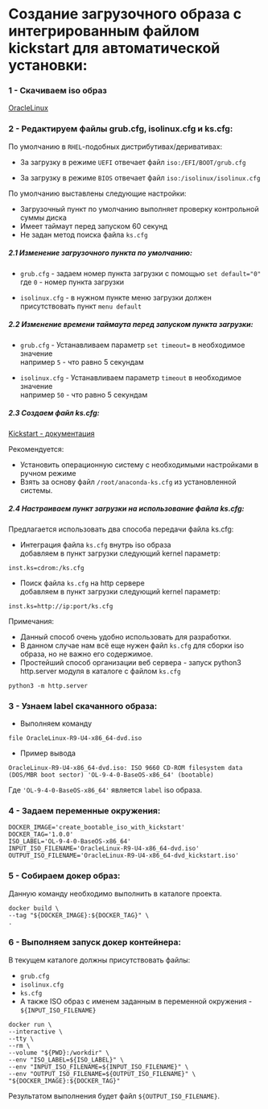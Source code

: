 # Создание загрузочного образа с интегрированным файлом kickstart для автоматической установки:
### 1 - Скачиваем iso образ
[OracleLinux](https://yum.oracle.com/oracle-linux-isos.html)

### 2 - Редактируем файлы grub.cfg, isolinux.cfg и ks.cfg:
По умолчанию в `RHEL`-подобных дистрибутивах/деривативах:  
- За загрузку в режиме `UEFI` отвечает файл `iso:/EFI/BOOT/grub.cfg`  
  
- За загрузку в режиме `BIOS` отвечает файл `iso:/isolinux/isolinux.cfg`
  
По умолчанию выставлены следующие настройки:  
- Загрузочный пункт по умолчанию выполняет проверку контрольной суммы диска  
- Имеет таймаут перед запуском 60 секунд  
- Не задан метод поиска файла `ks.cfg`  

##### 2.1 Изменение загрузочного пункта по умолчанию:
- `grub.cfg` - задаем номер пункта загрузки с помощью `set default="0"`  
где `0` - номер пункта загрузки  
  
- `isolinux.cfg` - в нужном пункте меню загрузки должен присутствовать пункт `menu default`

##### 2.2 Изменение времени таймаута перед запуском пункта загрузки:
- `grub.cfg` - Устанавливаем параметр `set timeout=` в необходимое значение  
например `5` - что равно 5 секундам  
  
- `isolinux.cfg` - Устанавливаем параметр `timeout` в необходимое значение  
например `50` - что равно 5 секундам  

##### 2.3 Создаем файл ks.cfg:
[Kickstart - документация](https://pykickstart.readthedocs.io/en/latest/kickstart-docs.html)

Рекомендуется:
- Установить операционную систему с необходимыми настройками в ручном режиме   
- Взять за основу файл `/root/anaconda-ks.cfg` из установленной системы.

##### 2.4 Настраиваем пункт загрузки на использование файла ks.cfg:
Предлагается использовать два способа передачи файла ks.cfg:
- Интеграция файла `ks.cfg` внутрь iso образа  
добавляем в пункт загрузки следующий kernel параметр:
```
inst.ks=cdrom:/ks.cfg
```
- Поиск файла `ks.cfg` на http сервере  
добавляем в пункт загрузки следующий kernel параметр:
```
inst.ks=http://ip:port/ks.cfg
```
Примечания:

- Данный способ очень удобно использовать для разработки.  
- В данном случае нам всё еще нужен файл `ks.cfg` для сборки iso образа, но не важно его содержимое.  
- Простейший способ организации веб сервера - запуск python3 http.server модуля в каталоге с файлом `ks.cfg`  

```
python3 -m http.server
```

### 3 - Узнаем label скачанного образа:
- Выполняем команду
```
file OracleLinux-R9-U4-x86_64-dvd.iso
```
- Пример вывода
```
OracleLinux-R9-U4-x86_64-dvd.iso: ISO 9660 CD-ROM filesystem data (DOS/MBR boot sector) 'OL-9-4-0-BaseOS-x86_64' (bootable)
```
Где `'OL-9-4-0-BaseOS-x86_64'` является `label` iso образа.
### 4 - Задаем переменные окружения:
```
DOCKER_IMAGE='create_bootable_iso_with_kickstart'
DOCKER_TAG='1.0.0'
ISO_LABEL='OL-9-4-0-BaseOS-x86_64'
INPUT_ISO_FILENAME='OracleLinux-R9-U4-x86_64-dvd.iso'
OUTPUT_ISO_FILENAME='OracleLinux-R9-U4-x86_64-dvd_kickstart.iso'
```
### 5 - Собираем докер образ:
Данную команду необходимо выполнить в каталоге проекта.  
```
docker build \
--tag "${DOCKER_IMAGE}:${DOCKER_TAG}" \
.
```
### 6 - Выполняем запуск докер контейнера:

В текущем каталоге должны присутствовать файлы:
- `grub.cfg`
- `isolinux.cfg`
- `ks.cfg`
- А также ISO образ с именем заданным в переменной окружения - `${INPUT_ISO_FILENAME}`

```
docker run \
--interactive \
--tty \
--rm \
--volume "${PWD}:/workdir" \
--env "ISO_LABEL=${ISO_LABEL}" \
--env "INPUT_ISO_FILENAME=${INPUT_ISO_FILENAME}" \
--env "OUTPUT_ISO_FILENAME=${OUTPUT_ISO_FILENAME}" \
"${DOCKER_IMAGE}:${DOCKER_TAG}"
```
  
Результатом выполнения будет файл `${OUTPUT_ISO_FILENAME}`.